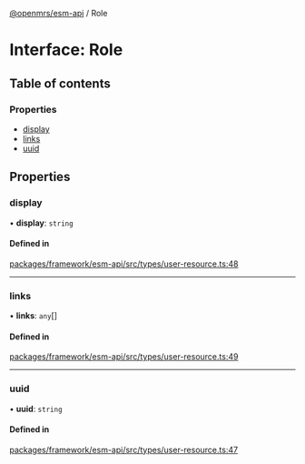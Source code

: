 [@openmrs/esm-api](../API.md) / Role

# Interface: Role

## Table of contents

### Properties

- [display](role.md#display)
- [links](role.md#links)
- [uuid](role.md#uuid)

## Properties

### display

• **display**: `string`

#### Defined in

[packages/framework/esm-api/src/types/user-resource.ts:48](https://github.com/openmrs/openmrs-esm-core/blob/master/packages/framework/esm-api/src/types/user-resource.ts#L48)

___

### links

• **links**: `any`[]

#### Defined in

[packages/framework/esm-api/src/types/user-resource.ts:49](https://github.com/openmrs/openmrs-esm-core/blob/master/packages/framework/esm-api/src/types/user-resource.ts#L49)

___

### uuid

• **uuid**: `string`

#### Defined in

[packages/framework/esm-api/src/types/user-resource.ts:47](https://github.com/openmrs/openmrs-esm-core/blob/master/packages/framework/esm-api/src/types/user-resource.ts#L47)

